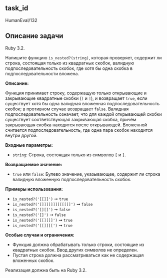 ## task_id
HumanEval/132

## Описание задачи
Ruby 3.2.

Напишите функцию `is_nested?(string)`, которая проверяет, содержит ли строка, состоящая только из квадратных скобок, валидную подпоследовательность скобок, где хотя бы одна скобка в подпоследовательности вложена.

**Описание:**

Функция принимает строку, содержащую только открывающие и закрывающие квадратные скобки (`[` и `]`), и возвращает `true`, если существует хотя бы одна валидная вложенная подпоследовательность скобок; в противном случае возвращает `false`.  Валидная подпоследовательность означает, что для каждой открывающей скобки существует соответствующая закрывающая скобка, причём закрывающая скобка находится после открывающей.  Вложенной считается подпоследовательность, где одна пара скобок находится внутри другой.

**Входные параметры:**

* `string`: Строка, состоящая только из символов `[` и `]`.

**Возвращаемое значение:**

* `true` или `false`: Булево значение, указывающее, содержит ли строка валидную вложенную подпоследовательность скобок.

**Примеры использования:**

* `is_nested?('[[]]')`  ➞ `true`
* `is_nested?('[]]]]]]][[[[[]')` ➞ `false`
* `is_nested?('[][]')` ➞ `false`
* `is_nested?('[]')` ➞ `false`
* `is_nested?('[[][]]')` ➞ `true`
* `is_nested?('[[]][[')` ➞ `true`


**Особые случаи и ограничения:**

* Функция должна обрабатывать только строки, состоящие из квадратных скобок.  Ввод других символов не определен.
* Пустая строка должна рассматриваться как не содержащая вложенных скобок.


Реализация должна быть на Ruby 3.2.

